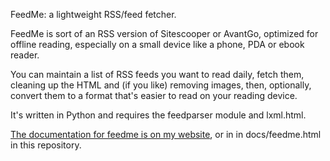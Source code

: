 FeedMe: a lightweight RSS/feed fetcher.

FeedMe is sort of an RSS version of Sitescooper or AvantGo,
optimized for offline reading, especially on a small device like a phone,
PDA or ebook reader.

You can maintain a list of RSS feeds you want to read daily,
fetch them, cleaning up the HTML and (if you like) removing images,
then, optionally, convert them to a format that's easier to read
on your reading device.

It's written in Python and requires the feedparser module and lxml.html.

[The documentation for feedme is on my website](http://shallowsky.com/software/feedme/),
or in in docs/feedme.html in this repository.
